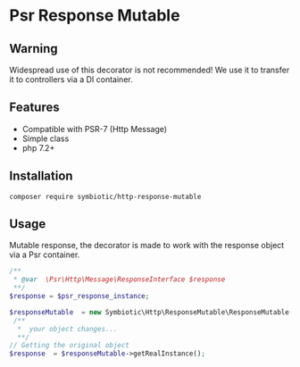 # Psr Response Mutable
## Warning
Widespread use of this decorator is not recommended! We use it to transfer it to controllers via a DI container.
## Features

- Compatible with PSR-7 (Http Message)
- Simple class
- php 7.2+

## Installation
```
composer require symbiotic/http-response-mutable 
```

## Usage
Mutable response, the decorator is made to work with the response object via a Psr container.

```php
/**
 * @var  \Psr\Http\Message\ResponseInterface $response
 **/
$response = $psr_response_instance;

$responseMutable  = new Symbiotic\Http\ResponseMutable\ResponseMutable($response);
 /**
  *  your object changes...
  **/
// Getting the original object
$response  = $responseMutable->getRealInstance();


